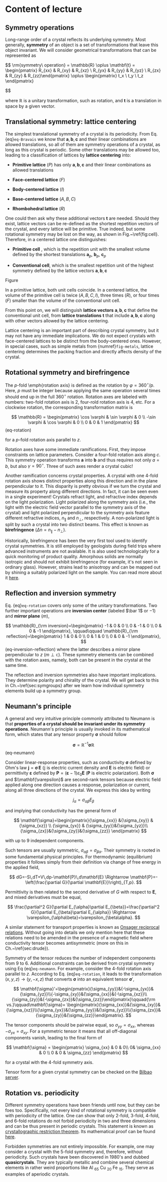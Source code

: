 # Content of lecture

## Symmetry operations

Long-range order of a crystal reflects its underlying symmetry. Most generally, **symmetry** of an object is a set of transformations that leave this object invariant. We will consider geometrical transformations that can be represented as

$$
    \rm{symmetry\ operation} = \mathbb{R} \oplus \mathbf{t} = \begin{pmatrix} R_{xx} & R_{xy} & R_{xz} \\ R_{yx} & R_{yy} & R_{yz} \\ R_{zx} & R_{zy} & R_{zz}\end{pmatrix} \oplus \begin{pmatrix}  t_x \\ t_y \\ t_z \end{pmatrix}

$$

where $\mathbb{R}$ is a unitary transformation, such as rotation, and $\mathbf{t}$ is a translation in space by a given vector.

## Translational symmetry: lattice centering

The simplest translational symmetry of a crystal is its periodicity. From Eq. {eq}`eq-Bravais` we know that $\mathbf{a},\mathbf{b},\mathbf{c}$ and their linear combinations are allowed translations, so all of them are symmetry operations of a crystal, as long as this crystal is periodic. Some other translations may be allowed too, leading to a classification of lattices by **lattice centering** into:

* **Primitive lattice** ($P$) has only $\mathbf{a},\mathbf{b},\mathbf{c}$ and their linear combinations as allowed translations
* **Face-centered lattice** ($F$)

* **Body-centered lattice** ($I$)

* **Base-centered lattice** ($A,B,C$)

* **Rhombohedral lattice** ($R$)

One could then ask why these additional vectors $\mathbf{t}$ are needed. Should they exist, lattice vectors can be re-defined as the shortest repetition vectors of the crystal, and every lattice will be primitive. True indeed, but some rotational symmetry may be lost on the way, as shown in Fig.~\ref{fig:cell}. Therefore, in a centered lattice one distinguishes:

* **Primitive cell** , which is the repetition unit with the smallest volume defined by the shortest translations $\mathbf{a}_p$, $\mathbf{b}_p$, $\mathbf{c}_p$

* **Conventional cell**, which is the smallest repetition unit of the highest symmetry defined by the lattice vectors $\mathbf{a},\mathbf{b},\mathbf{c}$

Figure

In a primitive lattice, both unit cells coincide. In a centered lattice, the volume of the primitive cell is twice ($A,B,C,I$), three times ($R$), or four times ($F$) smaller than the volume of the conventional unit cell. 

From this point on, we will distinguish **lattice vectors** $\mathbf{a},\mathbf{b},\mathbf{c}$ that define the conventional unit cell, from **lattice translations** $\mathbf{t}$ that include $\mathbf{a},\mathbf{b},\mathbf{c}$ along with other vectors allowed by the lattice centering.

Lattice centering is an important part of describing crystal symmetry, but it may not have any immediate implications. We do not expect crystals with face-centered lattices to be distinct from the body-centered ones. However, in special cases, such as simple metals from {numref}`fig-metals`, lattice centering determines the packing fraction and directly affects density of the crystal.


## Rotational symmetry and birefringence

The $p$-fold \emph{rotation axis} is defined as the rotation by $\varphi = 360^{\circ}/p$. Here, $p$ must be integer because applying the same operation several times should end up in the full $360^{\circ}$ rotation. Rotation axes are labeled with numbers: two-fold rotation axis is 2, four-rold rotation axis is 4, etc. For a clockwise rotation, the corresponding transformation matrix is 

$$
    \mathbb{R} = \begin{pmatrix} \cos \varphi & \sin \varphi & 0 \\ -\sin \varphi & \cos \varphi & 0 \\ 0 & 0 & 1 \end{pmatrix}
$$ (eq-rotation)

for a $p$-fold rotation axis parallel to $z$.

Rotation axes have some immediate ramifications. First, they impose constraints on lattice parameters. Consider a four-fold rotation axis along $c$. This symmetry operation transforms $\mathbf{a}$ into $\mathbf{b}$ and thus requires not only $a=b$, but also $\gamma=90^{\circ}$. Three of such axes render a crystal cubic!

Another ramification concerns crystal properties. A crystal with one 4-fold rotation axis shows distinct properties along this direction and in the plane perpendicular to it. This disparity is pretty obvious if we turn the crystal and measure its property along different directions. In fact, it can be seen even in a single experiment! Crystals refract light, and refractive index depends on the light polarization. Light polarized along the symmetry axis (i.e., the light with the electric field vector parallel to the symmetry axis of the crystal) and light polarized perpendicular to the symmetry axis feature different refractive indices, $n_{\|}$ and $n_{\perp}$, respectively. A non-polarized light is split by such a crystal into two distinct beams. This effect is known as **birefringence** ($\Delta n=n_{\|}-n_{\perp}$). 

Historically, birefringence has been the very first tool used to identify crystal symmetries. It is still employed by geologists during field trips where advanced instruments are not available. It is also used technologically for a quick monitoring of product quality. Amorphous solids are normally isotropic and should not exhibit birefringence (for example, it's not seen in ordinary glass). However, strains lead to anisotropy and can be mapped out by shining a suitably polarized light on the sample. You can read more about it [here](https://en.wikipedia.org/wiki/Photoelasticity).

## Reflection and inversion symmetry

Eq. {eq}`eq-rotation` covers only some of the unitary transformations. Two further important operations are **inversion center** (labeled $\bar 1$ or $-1$) and **mirror plane** ($m$),

$$
 \mathbb{R}_{\rm inversion}=\begin{pmatrix} -1 & 0  & 0 \\ 0 & -1 & 0 \\ 0 & 0 & -1 \end{pmatrix}, \qquad\qquad
 \mathbb{R}_{\rm reflection}=\begin{pmatrix} 1 & 0 & 0 \\ 0 & 1 & 0 \\ 0 & 0 & -1 \end{pmatrix},
$$ (eq-inversion-reflection)
where the latter describes a mirror plane perpendicular to $z$ ($m \perp \mathbb{c}$). These symmetry elements can be combined with the rotation axes, namely, both can be present in the crystal at the same time. 

The reflection and inversion symmetries also have important implications. They determine polarity and chirality of the crystal. We will get back to this in Ch.~\ref{sec:symgroups} after we learn how individual symmetry elements build up a symmetry group.


## Neumann's principle

A general and very intuitive principle commonly attributed to Neumann is that **properties of a crystal should be invariant under its symmetry operations**. Neumann's principle is usually invoked in its mathematical form, which states that any tensor property $\mathbf{\sigma}$ should follow

$$
    \mathbf{\sigma} = \mathbb{R}^{-1} \mathbf{\sigma} \mathbb{R}
$$ (eq-neumann)

Consider linear-response properties, such as conductivity $\mathbf{\sigma}$ defined by Ohm's law $\mathbf{j}=\mathbf{\sigma}\,\mathbf{E}$ ($\mathbb{j}$ is electric current density and $\mathbf{E}$ is electric field) or permittivity $\mathbf{\varepsilon}$ defined by $\mathbf{P}=(\mathbf{\varepsilon}-1)\varepsilon_0\mathbf{E}$ ($\mathbf{P}$ is electric polarization). Both $\mathbf{\sigma}$ and $\\mathbf{\varepsilon}$ are second-rank tensors because electric field applied along one direction causes a response, polarization or current, along all three directions of the crystal. We express this idea by writing

$$
 j_{\alpha}=\sigma_{\alpha\beta}E_{\beta}
$$

and implying that conductivity has the general form of 

$$
    \mathbf{\sigma}=\begin{pmatrix}{\sigma_{xx}} &{\sigma_{xy}} & {\sigma_{xz}} \\ {\sigma_{yx}} & {\sigma_{yy}}&{\sigma_{yz}}\\{\sigma_{zx}}&{\sigma_{zy}}&{\sigma_{zz}} \end{pmatrix}
$$

with up to 9 independent components. 

Such tensors are usually symmetric, $\sigma_{\alpha\beta}=\sigma_{\beta\alpha}$. Their symmetry is rooted in some fundamental physical principles. For thermodynamic (equilibrium) properties it follows simply from their definition via change of free energy in the applied field,

$$
dG=-S\,dT+V\,dp-\mathbf{P}\,d\mathbf{E} \Rightarrow \mathbf{P}=-\left(\frac{\partial G}{\partial \mathbf{E}}\right)_{T,p}.
$$

Permittivity is then related to the second derivative of $G$ with respect to $\mathbf{E}$, and mixed derivatives must be equal,

$$
    \frac{\partial^2 G}{\partial E_{\alpha}\partial E_{\beta}}=\frac{\partial^2 G}{\partial E_{\beta}\partial E_{\alpha}} \Rightarrow \varepsilon_{\alpha\beta}=\varepsilon_{\beta\alpha}.
$$

A similar statement for transport properties is known as [Onsager reciprocal relations](https://journals.flvc.org/cee/article/download/122425/121384/). Without going into details we only mention here that these relations need to be amended in the presence of a magnetic field where conductivity tensor becomes antisymmetric (more on this in Ch.~\ref{sec:drude}).

Symmetry of the tensor reduces the number of independent components from 9 to 6. Additional constraints can be derived from crystal symmetry using Eq {eq}`eq-neumann`. For example, consider the 4-fold rotation axis parallel to $z$. According to Eq. {eq}`eq-rotation`, it leads to the transformation $(x,y,z)\rightarrow (y,-x,z)$ that converts $\mathbf{\sigma}$ into an equivalent tensor $\mathbf{\sigma}'$,

$$
    \mathbf{\sigma}'=\begin{pmatrix}{\sigma_{yy}}&{-\sigma_{yx}}&{\sigma_{yz}}\\{-\sigma_{xy}}&{\sigma_{xx}}&{-\sigma_{xz}}\\{\sigma_{zy}}&{-\sigma_{zx}}&{\sigma_{zz}}\end{pmatrix}\qquad{\rm vs.}\qquad\mathbf{\sigma}=
 \begin{pmatrix}{\sigma_{xx}}&{\sigma_{xy}}&{\sigma_{xz}}\\{\sigma_{yx}}&{\sigma_{yy}}&{\sigma_{yz}}\\{\sigma_{zx}}&{\sigma_{zy}}&{\sigma_{zz}}\end{pmatrix}.
$$

The tensor components should be pairwise equal, so $\sigma_{yy}=\sigma_{xx}$, whereas $-\sigma_{yx}=\sigma_{xy}$. For a symmetric tensor it means that all off-diagonal components vanish, leading to the final form of

$$
    \mathbf{\sigma} = \begin{pmatrix} \sigma_{xx} & 0 & 0\\ 0& \sigma_{xx} & 0 \\ 0 & 0 & \sigma_{zz} \end{pmatrix}
$$

for a crystal with the 4-fold symmetry axis.

Tensor form for a given crystal symmetry can be checked on the [Bilbao server](https://cryst.ehu.es/cgi-bin/cryst/programs/tensor.pl).

## Rotation vs. periodicity
Different symmetry operations have been friends until now, but they can be foes too. Specifically, not every kind of rotational symmetry is compatible with periodicity of the lattice. One can show that only 2-fold, 3-fold, 4-fold, and 6-fold rotations do not forbid periodicity in two and three dimensions and can be thus present in periodic crystals. This statement is known as [crystallographic restriction theorem](https://en.wikipedia.org/wiki/Crystallographic_restriction_theorem}). Its mathematical proof can be found [here](http://doi.org/10.2307/3647934).

Forbidden symmetries are not entirely impossible. For example, one may consider a crystal with the 5-fold symmetry and, therefore, without periodicity. Such crystals have been discovered in 1980's and dubbed **quasicrystals**. They are typically metallic and combine several chemical elements in rather weird proportions like Al $_{65}$ Cu $_{20}$ Fe $_{15}$. They serve as examples of aperiodic crystals. 

